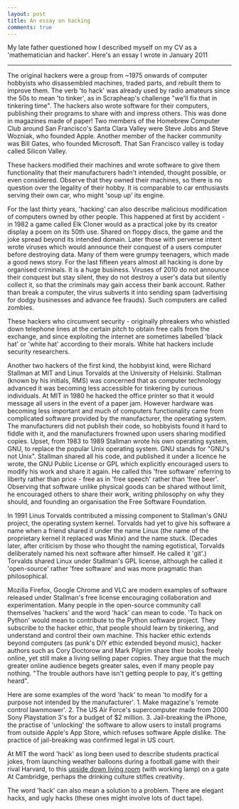 ```yaml
---
layout: post
title: An essay on hacking
comments: true
---
```


My late father questioned how I described myself on my CV as a 'mathematician and hacker'. Here's an essay I wrote in January 2011

* * *

The original hackers were a group from ~1975 onwards of computer hobbyists who disassembled machines, traded parts, and rebuilt them to improve them. The verb 'to hack' was already used by radio amateurs since the 50s to mean 'to tinker', as in Scrapheap's challenge "we'll fix that in tinkering time". The hackers also wrote software for their computers, publishing their programs to share with and impress others. This was done in magazines made of paper! Two members of the Homebrew Computer Club around San Francisco's Santa Clara Valley were Steve Jobs and Steve Wozniak, who founded Apple. Another member of the hacker community was Bill Gates, who founded Microsoft. That San Francisco valley is today called Silicon Valley.

These hackers modified their machines and wrote software to give them functionality that their manufacturers hadn't intended, thought possible, or even considered. Observe that they owned their machines, so there is no question over the legality of their hobby. It is comparable to car enthusiasts serving their own car, who might 'soup up' its engine. 

For the last thirty years, 'hacking' can also describe malicious modification of computers owned by other people. This happened at first by accident - in 1982 a game called Elk Cloner would as a practical joke by its creator display a poem on its 50th use. Shared on floppy discs, the game and the joke spread beyond its intended domain. Later those with perverse intent wrote viruses which would announce their conquest of a users computer before destroying data. Many of them were grumpy teenagers, which made a good news story. For the last fifteen years almost all hacking is done by organised criminals. It is a huge business. Viruses of 2010 do not announce their conquest but stay silent, they do not destroy a user's data but silently collect it, so that the criminals may gain access their bank account. Rather than break a computer, the virus subverts it into sending spam  (advertising for dodgy businesses and advance fee frauds). Such computers are called zombies. 

These hackers who circumvent security  -  originally phreakers who whistled down telephone lines at the certain pitch to obtain free calls from the exchange, and since exploiting the internet are sometimes labelled 'black hat' or 'white hat' according to their morals. White hat hackers include security researchers.

Another two hackers of the first kind, the hobbyist kind, were Richard Stallman at MIT and Linus Torvalds at the University of Helsinki. Stallman (known by his initials, RMS) was concerned that as computer technology advanced it was becoming less accessible for tinkering by curious individuals. At MIT in 1980 he hacked the office printer so that it would message all users in the event of a paper jam. However hardware was becoming less important and much of computers functionality came from complicated software provided by the manufacturer, the operating system. The manufacturers did not publish their code, so hobbyists found it hard to fiddle with it, and the manufacturers frowned upon users sharing modified copies. Upset, from 1983 to 1989 Stallman wrote his own operating system, GNU, to replace the popular Unix operating system. GNU stands for "GNU's not Unix". Stallman shared all his code, and published it under a licence he wrote, the GNU Public License or GPL which explicitly encouraged users to modify his work and share it again. He called this 'free software' referring to liberty rather than price - free as in 'free speech' rather than 'free beer'. Observing that software unlike physical goods can be shared without limit, he encouraged others to share their work, writing philosophy on why they should, and founding an organisation the Free Software Foundation.

In 1991 Linus Torvalds contributed a missing component to Stallman's GNU project, the operating system kernel. Torvalds had yet to give his software a name when a friend shared it under the name Linux (the name of the proprietary kernel it replaced was Minix) and the name stuck. (Decades later, after criticism by those who thought the naming egotistical, Torvalds deliberately named his next software after himself. He called it 'git'.) Torvalds shared Linux under Stallman's GPL license, although he called it 'open-source' rather 'free software' and was more pragmatic than philosophical. 

Mozilla Firefox, Google Chrome and VLC are modern examples of software released under Stallman's free license encouraging collaboration and experimentation. Many people in the open-source community call themselves 'hackers' and the word 'hack' can mean to code. 'To hack on Python' would mean to contribute to the Python software project. They subscribe to the hacker ethic, that people should learn by tinkering, and understand and control their own machine. This hacker ethic extends beyond computers (as punk's DIY ethic extended beyond music), hacker authors such as Cory Doctorow and Mark Pilgrim share their books freely online, yet still make a living selling paper copies. They argue that the much greater online audience begets greater sales, even if many people pay nothing. "The trouble authors have isn't getting people to pay, it's getting heard".

Here are some examples of the word 'hack' to mean 'to modify for a purpose not intended by the manufacturer'. 1. Make magazine's 'remote control lawnmower'. 2. The US Air Force's supercomputer made from 2000 Sony Playstation 3's for a budget of $2 million. 3. Jail-breaking the iPhone, the practise of 'unlocking' the software to allow users to install programs from outside Apple's App Store, which refuses software Apple dislike. The practice of jail-breaking was confirmed legal in US court. 

At MIT the word 'hack' as long been used to describe students practical jokes, from launching weather balloons during a football game with their rival Harvard, to this [upside down living room](http://www.flickr.com/photos/xxv/sets/72157623681060395/) (with working lamp) on a gate   At Cambridge, perhaps the drinking culture stifles creativity.

The word 'hack' can also mean a solution to a problem. There are elegant hacks, and ugly hacks (these ones might involve lots of duct tape). 
